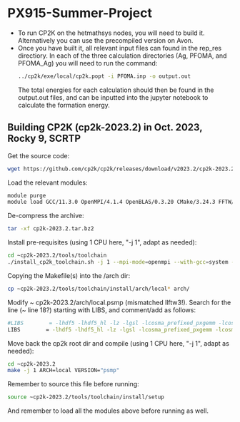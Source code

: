 # PX915-Summer-Project

- To run CP2K on the hetmathsys nodes, you will need to build it. Alternatively you can use the precompiled version on Avon.
- Once you have built it, all relevant input files can found in the rep_res directiory. In each of the three calculation directories (Ag, PFOMA, and PFOMA_Ag) you will need to run the command:
  ```bash
  ../cp2k/exe/local/cp2k.popt -i PFOMA.inp -o output.out
  ```
  The total energies for each calculation should then be found in the output.out files, and can be inputted into the jupyter notebook to calculate the formation energy.

## Building CP2K (cp2k-2023.2) in Oct. 2023, Rocky 9, SCRTP

Get the source code:
```bash
wget https://github.com/cp2k/cp2k/releases/download/v2023.2/cp2k-2023.2.tar.bz2
```

Load the relevant modules:
```bash
module purge
module load GCC/11.3.0 OpenMPI/4.1.4 OpenBLAS/0.3.20 CMake/3.24.3 FFTW/3.3.10 Libint/2.7.2-lmax-6-cp2k libxc/5.2.3 ScaLAPACK/2.2.0-fb GSL/2.7 HDF5/1.13.1 
```

De-compress the archive:
```bash
tar -xf cp2k-2023.2.tar.bz2
```

Install pre-requisites (using 1 CPU here, "-j 1", adapt as needed):
```bash
cd ~cp2k-2023.2/tools/toolchain
./install_cp2k_toolchain.sh -j 1 --mpi-mode=openmpi --with-gcc=system --with-cmake=system --with-fftw=/software/easybuild/software/FFTW/3.3.10-GCC-11.3.0 --with-libxc=/software/easybuild/software/libxc/5.2.3-GCC-11.3.0 --with-libint=/software/easybuild/software/Libint/2.7.2-GCC-11.3.0-lmax-6-cp2k --with-libxsmm=no --with-openblas=/software/easybuild/software/OpenBLAS/0.3.20-GCC-11.3.0 --with-scalapack=/software/easybuild/software/ScaLAPACK/2.2.0-gompi-2022a-fb --with-elpa=no --with-gsl=/software/easybuild/software/GSL/2.7-GCC-11.3.0 --with-hdf5=/software/easybuild/software/HDF5/1.13.1-gompi-2022a --with-libvdwxc=no --with-spglib=no --with-sirius=no
```

Copying the Makefile(s) into the /arch dir:
```bash
cp ~cp2k-2023.2/tools/toolchain/install/arch/local* arch/
```

Modify ~ cp2k-2023.2/arch/local.psmp (mismatched llftw3!). Search for the line (~ line 18?) starting with LIBS, and comment/add as follows: 
```bash
#LIBS        = -lhdf5 -lhdf5_hl -lz -lgsl -lcosma_prefixed_pxgemm -lcosma -lcosta  -lscalapack -lxcf03 -lxc -lint2 -lfftw3_mpi -lfftw3 -lfftw3_omp   -lmpi  -lopenblas -lvori -lstdc++ -lstdc++
LIBS        = -lhdf5 -lhdf5_hl -lz -lgsl -lcosma_prefixed_pxgemm -lcosma -lcosta  -lscalapack -lxcf03 -lxc -lint2 -lfftw3 -lfftw3_omp   -lmpi  -lopenblas -lvori -lstdc++ -lstdc++
```

Move back the cp2k root dir and compile (using 1 CPU here, "-j 1", adapt as needed):
``` bash
cd ~cp2k-2023.2
make -j 1 ARCH=local VERSION="psmp"
```

Remember to source this file before running:
```bash
source ~cp2k-2023.2/tools/toolchain/install/setup
```

And remember to load all the modules above before running as well.
